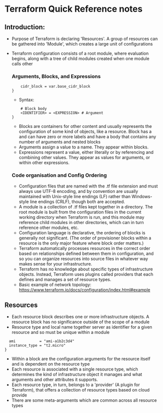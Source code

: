 # Terraform Quick Reference notes

## Introduction:
* Purpose of Terraform is declaring 'Resources'. A group of resources can be gathered into
  'Module', which creates a large unit of configurations
* Terraform configuration consists of a root module, where evaluation begins, along with a
  tree of child modules created when one module calls other

    ### Arguments, Blocks, and Expressions
    
    ```resource "aws_vpc" "main" {
        cidr_block = var.base_cidr_block
    }
    ```
    * Syntax:
    
    ```<BLOCK TYPE> "<BLOCK LABEL>" "<BLOCK LABEL>" {
        # Block body
        <IDENTIFIER> = <EXPRESSION> # Argument
    }
    ```
    * Blocks are containers for other content and usually represents the configuration of some kind of objects, like a resource. Block has a <block type> and can have zero or more labels and have a body that contains any number of arguments and nested blocks
    * Arguments assign a value to a name. They appear within blocks.
    * Expressions represent a value, either literally or by referencing and combining other values. They appear as values for arguments, or within other expressions. 

    ### Code organisation and Config Ordering
    * Configuration files that are named with the .tf file extension and must always use UTF-8 encoding, and by convention are usually maintained with Unix-style line endings (LF) rather than Windows-style line endings (CRLF), though both are accepted.
    * A module is a collection of .tf files kept together in a directory. The root module is built from the configuration files in the current working directory when Terraform is run, and this module may reference child modules in other directories, which can in turn reference other modules, etc.
    * Configuration language is declarative, the ordering of blocks is generally not significant. (The order of provisioner blocks within a resource is the only major feature where block order matters.)
    * Terraform automatically processes resources in the correct order based on relationships defined between them in configuration, and so you can organize resources into source files in whatever way makes sense for your infrastructure.
    * Terraform has no knowledge about specific types of infrastructure objects. Instead, Terraform uses plugins called providers that each defines and manages a set of resource types.
    * Basic example of network topology: https://www.terraform.io/docs/configuration/index.html#example

## Resources
* Each resource block describes one or more infrastructure objects. A resource block has no significance outside of the scope of a module
* Resource type and local name together server as identifier for a given resource and so must be unique within a module
```resource "aws_instance" "web" {
  ami           = "ami-a1b2c3d4"
  instance_type = "t2.micro"
}
```
* Within a block are the configuration arguments for the resource itself and is dependent on the resource type
* Each resource is associated with a single resource type, which determines the kind of infrastructure object it manages and what arguments and other attributes it supports.
* Each resource type, in turn, belongs to a 'provider' (A plugin for Terraform), that offers a collection of resource types based on cloud provide
* There are some meta-arguments which are common across all resource types